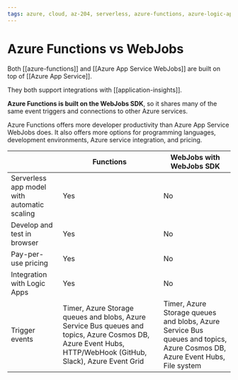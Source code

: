 ```yaml
---
tags: azure, cloud, az-204, serverless, azure-functions, azure-logic-apps
---
```


# Azure Functions vs WebJobs

Both [[azure-functions]] and [[Azure App Service WebJobs]] are built on top of [[Azure App Service]].

They both support integrations with [[application-insights]].

**Azure Functions is built on the WebJobs SDK**, so it shares many of the same event triggers and connections to other Azure services.

Azure Functions offers more developer productivity than Azure App Service WebJobs does. It also offers more options for programming languages, development environments, Azure service integration, and pricing.

|                                             | Functions                                                                                                                                                     | WebJobs with WebJobs SDK                                                                                                   |
| ------------------------------------------- | ------------------------------------------------------------------------------------------------------------------------------------------------------------- | -------------------------------------------------------------------------------------------------------------------------- |
| Serverless app model with automatic scaling | Yes                                                                                                                                                           | No                                                                                                                         |
| Develop and test in browser                 | Yes                                                                                                                                                           | No                                                                                                                         |
| Pay-per-use pricing                         | Yes                                                                                                                                                           | No                                                                                                                         |
| Integration with Logic Apps                 | Yes                                                                                                                                                           | No                                                                                                                         |
| Trigger events                              | Timer, Azure Storage queues and blobs, Azure Service Bus queues and topics, Azure Cosmos DB, Azure Event Hubs, HTTP/WebHook (GitHub, Slack), Azure Event Grid | Timer, Azure Storage queues and blobs, Azure Service Bus queues and topics, Azure Cosmos DB, Azure Event Hubs, File system |
